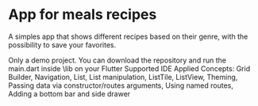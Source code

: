 # App for meals recipes

A simples app that shows different recipes based on their genre, with the possibility to save your favorites.

Only a demo project. You can download the repository and run the main.dart inside \lib on your Flutter Supported  IDE
Applied Concepts: Grid Builder, Navigation, List, List manipulation, ListTile, ListView, Theming, Passing data via constructor/routes arguments, Using named routes, Adding a bottom bar and side drawer
